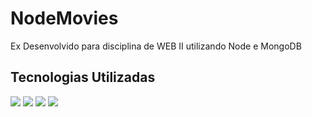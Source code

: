 # NodeMovies
Ex Desenvolvido para disciplina de WEB II utilizando Node e MongoDB

## Tecnologias Utilizadas

[<img src="https://img.shields.io/badge/Node.js-339933?style=for-the-badge&logo=nodedotjs&logoColor=white" />](https://nodejs.org/en)
[<img src="https://img.shields.io/badge/MongoDB-4EA94B?style=for-the-badge&logo=mongodb&logoColor=white" />](https://www.mongodb.com/pt-br)
[<img src="https://img.shields.io/badge/Express.js-000000?style=for-the-badge&logo=express&logoColor=white" />](https://expressjs.com/pt-br/)
[<img src="https://img.shields.io/badge/Jest-C21325?style=for-the-badge&logo=jest&logoColor=white" />](https://jestjs.io/pt-BR/)



